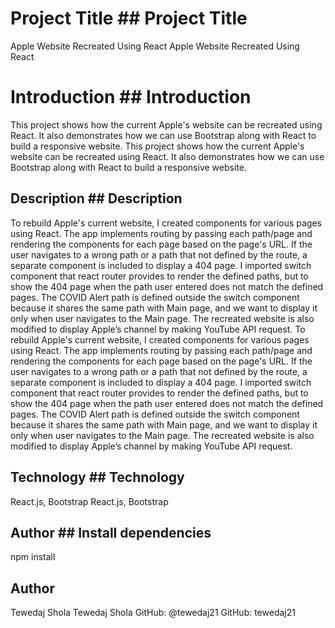 # Project Title	## Project Title ##


Apple Website Recreated Using React	Apple Website Recreated Using React


# Introduction	## Introduction ##


This project shows how the current Apple's website can be recreated using React. It also demonstrates how we can use Bootstrap along with React to build a responsive website. 	This project shows how the current Apple's website can be recreated using React. It also demonstrates how we can use Bootstrap along with React to build a responsive website. 


## Description 	## Description ##


To rebuild Apple's current website, I created components for various pages using React. The app implements routing by passing each path/page and rendering the components for each page based on the page's URL. If the user navigates to a wrong path or a path that not defined by the route, a separate component is included to display a 404 page. I imported switch component that react router provides to render the defined paths, but to show the 404 page when the path user entered does not match the defined pages. The COVID Alert path is defined outside the switch component because it shares the same path with Main page, and we want to display it only when user navigates to the Main page. The recreated website is also modified to display Apple’s channel by making YouTube API request. 	To rebuild Apple's current website, I created components for various pages using React. The app implements routing by passing each path/page and rendering the components for each page based on the page's URL. If the user navigates to a wrong path or a path that not defined by the route, a separate component is included to display a 404 page. I imported switch component that react router provides to render the defined paths, but to show the 404 page when the path user entered does not match the defined pages. The COVID Alert path is defined outside the switch component because it shares the same path with Main page, and we want to display it only when user navigates to the Main page. The recreated website is also modified to display Apple’s channel by making YouTube API request. 


## Technology	## Technology ##


React.js, Bootstrap	React.js, Bootstrap


## Author	## Install dependencies ##
npm install

## Author ##


Tewedaj Shola               Tewedaj Shola
    GitHub: @tewedaj21	    GitHub: tewedaj21



